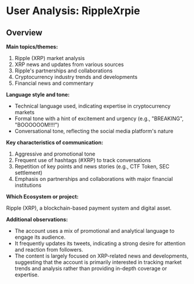 # User Analysis: RippleXrpie

## Overview

**Main topics/themes:**

1. Ripple (XRP) market analysis
2. XRP news and updates from various sources
3. Ripple's partnerships and collaborations
4. Cryptocurrency industry trends and developments
5. Financial news and commentary

**Language style and tone:**

* Technical language used, indicating expertise in cryptocurrency markets
* Formal tone with a hint of excitement and urgency (e.g., "BREAKING", "BOOOOOOM!!!!")
* Conversational tone, reflecting the social media platform's nature

**Key characteristics of communication:**

1. Aggressive and promotional tone
2. Frequent use of hashtags (#XRP) to track conversations
3. Repetition of key points and news stories (e.g., CTF Token, SEC settlement)
4. Emphasis on partnerships and collaborations with major financial institutions

**Which Ecosystem or project:**

Ripple (XRP), a blockchain-based payment system and digital asset.

**Additional observations:**

* The account uses a mix of promotional and analytical language to engage its audience.
* It frequently updates its tweets, indicating a strong desire for attention and reaction from followers.
* The content is largely focused on XRP-related news and developments, suggesting that the account is primarily interested in tracking market trends and analysis rather than providing in-depth coverage or expertise.